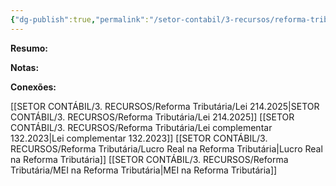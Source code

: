 ```yaml
---
{"dg-publish":true,"permalink":"/setor-contabil/3-recursos/reforma-tributaria/simples-nacional-na-reforma-tributaria/","dgPassFrontmatter":true,"created":"2025-08-19T21:25:38.167-03:00","updated":"2025-08-26T15:05:43.794-03:00"}
---
```


**Resumo:**



**Notas:**






**Conexões:**

[[SETOR CONTÁBIL/3. RECURSOS/Reforma Tributária/Lei 214.2025\|SETOR CONTÁBIL/3. RECURSOS/Reforma Tributária/Lei 214.2025]]
[[SETOR CONTÁBIL/3. RECURSOS/Reforma Tributária/Lei complementar 132.2023\|Lei complementar 132.2023]]
[[SETOR CONTÁBIL/3. RECURSOS/Reforma Tributária/Lucro Real na Reforma Tributária\|Lucro Real na Reforma Tributária]]
[[SETOR CONTÁBIL/3. RECURSOS/Reforma Tributária/MEI na Reforma Tributária\|MEI na Reforma Tributária]]